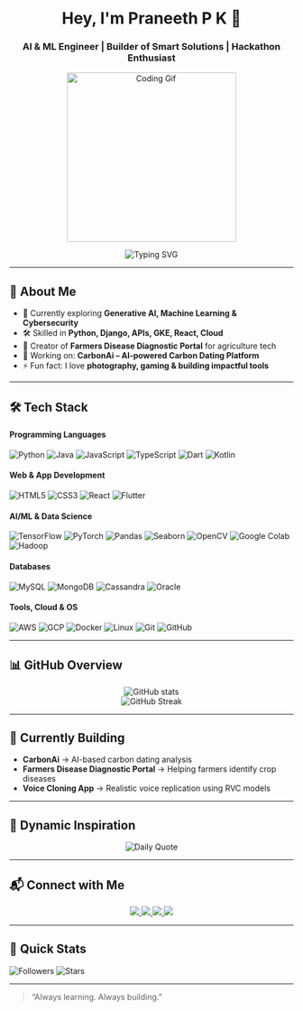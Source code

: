 <!-- Profile Header -->
<h1 align="center">Hey, I'm Praneeth P K 👋</h1>
<h3 align="center">AI & ML Engineer | Builder of Smart Solutions | Hackathon Enthusiast</h3>

<!-- Banner -->
<p align="center">
  <img src="https://media.giphy.com/media/ZVik7pBtu9dNS/giphy.gif" width="300" alt="Coding Gif">
</p>

<!-- Typing SVG -->
<p align="center">
  <img src="https://readme-typing-svg.demolab.com?font=Fira+Code&size=20&duration=3000&pause=1000&color=00F7FF&center=true&vCenter=true&width=500&lines=AI%2FML+Engineer;Hackathon+Innovator;Generative+AI+Explorer;Research+And+Learner;Turning+Ideas+into+Impact" alt="Typing SVG" />
</p>

---

## 🌟 About Me

- 🌱 Currently exploring **Generative AI, Machine Learning & Cybersecurity**  
- 🛠 Skilled in **Python, Django, APIs, GKE, React, Cloud**  
- 🌾 Creator of **Farmers Disease Diagnostic Portal** for agriculture tech  
- 🎯 Working on: **CarbonAi – AI-powered Carbon Dating Platform**  
- ⚡ Fun fact: I love **photography, gaming & building impactful tools**

---

## 🛠 Tech Stack

#### **Programming Languages**
![Python](https://img.shields.io/badge/Python-3776AB?style=flat-square&logo=python&logoColor=white)
![Java](https://img.shields.io/badge/Java-007396?style=flat-square&logo=java&logoColor=white)
![JavaScript](https://img.shields.io/badge/JavaScript-F7DF1E?style=flat-square&logo=javascript&logoColor=black)
![TypeScript](https://img.shields.io/badge/TypeScript-3178C6?style=flat-square&logo=typescript&logoColor=white)
![Dart](https://img.shields.io/badge/Dart-0175C2?style=flat-square&logo=dart&logoColor=white)
![Kotlin](https://img.shields.io/badge/Kotlin-0095D5?style=flat-square&logo=kotlin&logoColor=white)

#### **Web & App Development**
![HTML5](https://img.shields.io/badge/HTML5-E34F26?style=flat-square&logo=html5&logoColor=white)
![CSS3](https://img.shields.io/badge/CSS3-1572B6?style=flat-square&logo=css3&logoColor=white)
![React](https://img.shields.io/badge/React-20232A?style=flat-square&logo=react&logoColor=61DAFB)
![Flutter](https://img.shields.io/badge/Flutter-02569B?style=flat-square&logo=flutter&logoColor=white)

#### **AI/ML & Data Science**
![TensorFlow](https://img.shields.io/badge/TensorFlow-FF6F00?style=flat-square&logo=tensorflow&logoColor=white)
![PyTorch](https://img.shields.io/badge/PyTorch-EE4C2C?style=flat-square&logo=pytorch&logoColor=white)
![Pandas](https://img.shields.io/badge/Pandas-150458?style=flat-square&logo=pandas&logoColor=white)
![Seaborn](https://img.shields.io/badge/Seaborn-005571?style=flat-square)
![OpenCV](https://img.shields.io/badge/OpenCV-5C3EE8?style=flat-square&logo=opencv&logoColor=white)
![Google Colab](https://img.shields.io/badge/Colab-F9AB00?style=flat-square&logo=google-colab&logoColor=black)
![Hadoop](https://img.shields.io/badge/Hadoop-66CCFF?style=flat-square&logo=apachehadoop&logoColor=black)

#### **Databases**
![MySQL](https://img.shields.io/badge/MySQL-005C84?style=flat-square&logo=mysql&logoColor=white)
![MongoDB](https://img.shields.io/badge/MongoDB-4EA94B?style=flat-square&logo=mongodb&logoColor=white)
![Cassandra](https://img.shields.io/badge/Cassandra-1287B1?style=flat-square&logo=apache-cassandra&logoColor=white)
![Oracle](https://img.shields.io/badge/Oracle-F80000?style=flat-square&logo=oracle&logoColor=white)

#### **Tools, Cloud & OS**
![AWS](https://img.shields.io/badge/AWS-232F3E?style=flat-square&logo=amazon-aws&logoColor=white)
![GCP](https://img.shields.io/badge/GCP-4285F4?style=flat-square&logo=google-cloud&logoColor=white)
![Docker](https://img.shields.io/badge/Docker-2496ED?style=flat-square&logo=docker&logoColor=white)
![Linux](https://img.shields.io/badge/Linux-FCC624?style=flat-square&logo=linux&logoColor=black)
![Git](https://img.shields.io/badge/Git-F05032?style=flat-square&logo=git&logoColor=white)
![GitHub](https://img.shields.io/badge/GitHub-100000?style=flat-square&logo=github&logoColor=white)

---

## 📊 GitHub Overview

<p align="center">
  <img src="https://github-readme-stats.vercel.app/api?username=praneethhh18&show_icons=true&theme=radical&hide_border=true" alt="GitHub stats" />
  <br/>
  <img src="https://github-readme-streak-stats.herokuapp.com?user=praneethhh18&theme=radical&hide_border=true" alt="GitHub Streak" />
</p>

---

## 🚧 Currently Building

- **CarbonAi** → AI-based carbon dating analysis  
- **Farmers Disease Diagnostic Portal** → Helping farmers identify crop diseases  
- **Voice Cloning App** → Realistic voice replication using RVC models  

---

## 💬 Dynamic Inspiration

<p align="center">
  <img src="https://quotes-github-readme.vercel.app/api?type=horizontal&theme=radical" alt="Daily Quote" />
</p>

---

## 📬 Connect with Me

<p align="center">
<a href="https://www.linkedin.com/in/praneeth-p-k-0792632ba/">
  <img src="https://img.shields.io/badge/LinkedIn-0077B5?style=for-the-badge&logo=linkedin&logoColor=white"/>
</a>
<a href="https://www.instagram.com/praneethhh.___/">
  <img src="https://img.shields.io/badge/Instagram-E4405F?style=for-the-badge&logo=instagram&logoColor=white"/>
</a>
<a href="mailto:praneethhh0218@gmail.com">
  <img src="https://img.shields.io/badge/Gmail-D14836?style=for-the-badge&logo=gmail&logoColor=white"/>
</a>
<a href="https://wa.me/919483240597">
  <img src="https://img.shields.io/badge/WhatsApp-25D366?style=for-the-badge&logo=whatsapp&logoColor=white"/>
</a>
</p>

---

## 🧩 Quick Stats

![Followers](https://img.shields.io/github/followers/praneethhh18?style=social)
![Stars](https://img.shields.io/github/stars/praneethhh18?style=social)

---

> “Always learning. Always building.”
